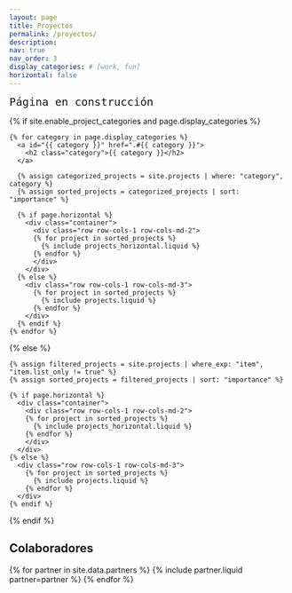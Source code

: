```yaml
---
layout: page
title: Proyectos
permalink: /proyectos/
description:
nav: true
nav_order: 3
display_categories: # [work, fun]
horizontal: false
---
```


<!-- pages/projects.md -->
<div class="projects">

  <code style="font-size: 1.4em">Página en construcción</code>

  <div class="row projects-intro">
    <div class="col text-right">
      <!-- <a href="/lista_proyectos/">Ver listado completo de proyectos <i class="fa-solid fa-list-ul"></i></a> -->
    </div>
  </div>

  {% if site.enable_project_categories and page.display_categories %}

  <!-- Display categorized projects -->

    {% for category in page.display_categories %}
      <a id="{{ category }}" href=".#{{ category }}">
        <h2 class="category">{{ category }}</h2>
      </a>

      {% assign categorized_projects = site.projects | where: "category", category %}
      {% assign sorted_projects = categorized_projects | sort: "importance" %}

  <!-- Generate cards for each project -->
      {% if page.horizontal %}
        <div class="container">
          <div class="row row-cols-1 row-cols-md-2">
          {% for project in sorted_projects %}
            {% include projects_horizontal.liquid %}
          {% endfor %}
          </div>
        </div>
      {% else %}
        <div class="row row-cols-1 row-cols-md-3">
          {% for project in sorted_projects %}
            {% include projects.liquid %}
          {% endfor %}
        </div>
      {% endif %}
    {% endfor %}

  {% else %}

  <!-- Display projects without categories -->

    {% assign filtered_projects = site.projects | where_exp: "item", "item.list_only != true" %}
    {% assign sorted_projects = filtered_projects | sort: "importance" %}

  <!-- Generate cards for each project -->

    {% if page.horizontal %}
      <div class="container">
        <div class="row row-cols-1 row-cols-md-2">
        {% for project in sorted_projects %}
          {% include projects_horizontal.liquid %}
        {% endfor %}
        </div>
      </div>
    {% else %}
      <div class="row row-cols-1 row-cols-md-3">
        {% for project in sorted_projects %}
          {% include projects.liquid %}
        {% endfor %}
      </div>
    {% endif %}
  {% endif %}

</div>

<!-- Partners -->

<div class="projects">
  <h2 class="category">Colaboradores</h2>
  <div class="container">
    <div class="row row-cols-1 row-cols-md-5">
      {% for partner in site.data.partners %}
        {% include partner.liquid partner=partner %}
      {% endfor %}
    </div>
  </div>
</div>

